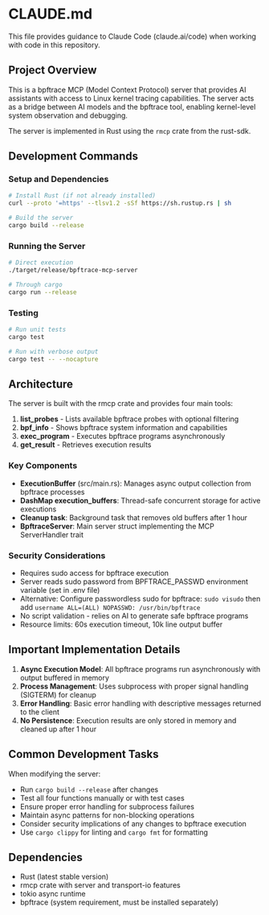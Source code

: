 # CLAUDE.md

This file provides guidance to Claude Code (claude.ai/code) when working with code in this repository.

## Project Overview

This is a bpftrace MCP (Model Context Protocol) server that provides AI assistants with access to Linux kernel tracing capabilities. The server acts as a bridge between AI models and the bpftrace tool, enabling kernel-level system observation and debugging.

The server is implemented in Rust using the `rmcp` crate from the rust-sdk.

## Development Commands

### Setup and Dependencies
```bash
# Install Rust (if not already installed)
curl --proto '=https' --tlsv1.2 -sSf https://sh.rustup.rs | sh

# Build the server
cargo build --release
```

### Running the Server
```bash
# Direct execution
./target/release/bpftrace-mcp-server

# Through cargo
cargo run --release
```

### Testing
```bash
# Run unit tests
cargo test

# Run with verbose output
cargo test -- --nocapture
```

## Architecture

The server is built with the rmcp crate and provides four main tools:

1. **list_probes** - Lists available bpftrace probes with optional filtering
2. **bpf_info** - Shows bpftrace system information and capabilities
3. **exec_program** - Executes bpftrace programs asynchronously
4. **get_result** - Retrieves execution results

### Key Components

- **ExecutionBuffer** (src/main.rs): Manages async output collection from bpftrace processes
- **DashMap execution_buffers**: Thread-safe concurrent storage for active executions
- **Cleanup task**: Background task that removes old buffers after 1 hour
- **BpftraceServer**: Main server struct implementing the MCP ServerHandler trait

### Security Considerations

- Requires sudo access for bpftrace execution
- Server reads sudo password from BPFTRACE_PASSWD environment variable (set in .env file)
- Alternative: Configure passwordless sudo for bpftrace: `sudo visudo` then add `username ALL=(ALL) NOPASSWD: /usr/bin/bpftrace`
- No script validation - relies on AI to generate safe bpftrace programs
- Resource limits: 60s execution timeout, 10k line output buffer

## Important Implementation Details

1. **Async Execution Model**: All bpftrace programs run asynchronously with output buffered in memory
2. **Process Management**: Uses subprocess with proper signal handling (SIGTERM) for cleanup
3. **Error Handling**: Basic error handling with descriptive messages returned to the client
4. **No Persistence**: Execution results are only stored in memory and cleaned up after 1 hour

## Common Development Tasks

When modifying the server:
- Run `cargo build --release` after changes
- Test all four functions manually or with test cases
- Ensure proper error handling for subprocess failures
- Maintain async patterns for non-blocking operations
- Consider security implications of any changes to bpftrace execution
- Use `cargo clippy` for linting and `cargo fmt` for formatting

## Dependencies

- Rust (latest stable version)
- rmcp crate with server and transport-io features
- tokio async runtime
- bpftrace (system requirement, must be installed separately)